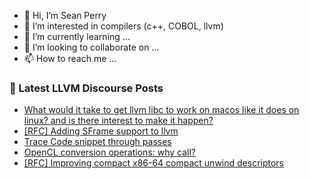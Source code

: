 - 👋 Hi, I’m Sean Perry
- 👀 I’m interested in compilers (c++, COBOL, llvm)
- 🌱 I’m currently learning ...
- 💞️ I’m looking to collaborate on ...
- 📫 How to reach me ...

<!---
s66perry/s66perry is a ✨ special ✨ repository because its `README.md` (this file) appears on your GitHub profile.
You can click the Preview link to take a look at your changes.
--->
### 📕 Latest LLVM Discourse Posts

<!-- DISCOURSE-LLVM:START -->
- [What would it take to get llvm libc to work on macos like it does on linux? and is there interest to make it happen?](https://discourse.llvm.org/t/what-would-it-take-to-get-llvm-libc-to-work-on-macos-like-it-does-on-linux-and-is-there-interest-to-make-it-happen/88524#post_7)
- [[RFC] Adding SFrame support to llvm](https://discourse.llvm.org/t/rfc-adding-sframe-support-to-llvm/86900?page=2#post_38)
- [Trace Code snippet through passes](https://discourse.llvm.org/t/trace-code-snippet-through-passes/88731#post_2)
- [OpenCL conversion operations: why call?](https://discourse.llvm.org/t/opencl-conversion-operations-why-call/88565#post_4)
- [[RFC] Improving compact x86-64 compact unwind descriptors](https://discourse.llvm.org/t/rfc-improving-compact-x86-64-compact-unwind-descriptors/47471#post_10)
<!-- DISCOURSE-LLVM:END -->
